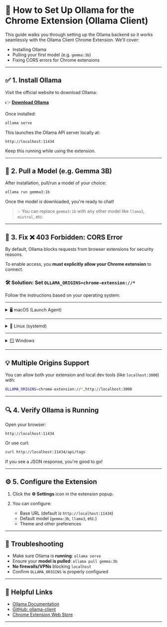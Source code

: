 # 🧠 How to Set Up Ollama for the Chrome Extension (Ollama Client)

This guide walks you through setting up the Ollama backend so it works seamlessly with the Ollama Client Chrome Extension. We'll cover:

- Installing Ollama
- Pulling your first model (e.g. `gemma:3b`)
- Fixing CORS errors for Chrome extensions

---

## ✅ 1. Install Ollama

Visit the official website to download Ollama:

👉 **[Download Ollama](https://ollama.com)**

Once installed:

```bash
ollama serve
```

This launches the Ollama API server locally at:

```
http://localhost:11434
```

Keep this running while using the extension.

---

## 🤖 2. Pull a Model (e.g. Gemma 3B)

After installation, pull/run a model of your choice:

```bash
ollama run gemma3:1b
```

Once the model is downloaded, you're ready to chat!

> 💡 You can replace `gemma3:1b` with any other model like `llama3`, `mistral`, etc.

---

## 🚫 3. Fix ❌ 403 Forbidden: CORS Error

By default, Ollama blocks requests from browser extensions for security reasons.

To enable access, you **must explicitly allow your Chrome extension** to connect.

### 🛠️ Solution: Set `OLLAMA_ORIGINS=chrome-extension://*`

Follow the instructions based on your operating system:

---

<details>
<summary>🖥️ macOS (Launch Agent)</summary>

1. Open Terminal:

   ```bash
   nano ~/Library/LaunchAgents/com.ollama.server.plist
   ```

2. Inside `<key>EnvironmentVariables</key>`, add:

   ```xml
   <key>OLLAMA_ORIGINS</key>
   <string>chrome-extension://*</string>
   ```

3. Save and reload the service:

   ```bash
   launchctl unload ~/Library/LaunchAgents/com.ollama.server.plist
   launchctl load -w ~/Library/LaunchAgents/com.ollama.server.plist
   ```

</details>

---

<details>
<summary>🐧 Linux (systemd)</summary>

1. Edit Ollama's systemd service:

   ```bash
   sudo systemctl edit --full ollama.service
   ```

2. Under `[Service]`, add:

   ```ini
   Environment="OLLAMA_ORIGINS=chrome-extension://*"
   ```

3. Reload and restart:

   ```bash
   sudo systemctl daemon-reload
   sudo systemctl restart ollama
   ```

</details>

---

<details>
<summary>🪟 Windows</summary>

1. Press `Win + R`, type `sysdm.cpl`, and hit Enter.

2. Go to **Advanced** → **Environment Variables**.

3. Add a new **User variable**:

   - Name: `OLLAMA_ORIGINS`
   - Value: `chrome-extension://*`

4. Restart Ollama.

</details>

---

## 💡 Multiple Origins Support

You can allow both your extension and local dev tools (like `localhost:3000`) with:

```bash
OLLAMA_ORIGINS=chrome-extension://*,http://localhost:3000
```

---

## 🔍 4. Verify Ollama is Running

Open your browser:

```
http://localhost:11434
```

Or use curl:

```bash
curl http://localhost:11434/api/tags
```

If you see a JSON response, you're good to go!

---

## ⚙️ 5. Configure the Extension

1. Click the **⚙️ Settings** icon in the extension popup.
2. You can configure:

   - Base URL (default is `http://localhost:11434`)
   - Default model (`gemma:3b`, `llama3`, etc.)
   - Theme and other preferences

---

## 🧯 Troubleshooting

- Make sure Ollama is **running**: `ollama serve`
- Ensure your **model is pulled**: `ollama pull gemma:3b`
- **No firewalls/VPNs** blocking `localhost`
- Confirm `OLLAMA_ORIGINS` is properly configured

---

## 📎 Helpful Links

- [Ollama Documentation](https://ollama.com)
- [GitHub: ollama-client](https://github.com/shishir435/ollama-client)
- [Chrome Extension Web Store](https://chromewebstore.google.com/detail/Ollama%20client/bfaoaaogfcgomkjfbmfepbiijmciinjl)

---
